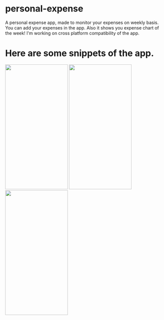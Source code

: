 # personal-expense
A personal expense app, made to monitor your expenses on weekly basis. You can add your expenses in the app. Also it shows you expense chart of the week!
I'm working on cross platform compatibility of the app.

# Here are some snippets of the app.
<img src="https://cdn.discordapp.com/attachments/774850827105206282/867624729580929034/unknown.png" data-canonical-src="hhttps://cdn.discordapp.com/attachments/774850827105206282/867624729580929034/unknown.png" width="200" height="400" />   <img src="https://cdn.discordapp.com/attachments/774850827105206282/867624791459889172/unknown.png" data-canonical-src="https://cdn.discordapp.com/attachments/774850827105206282/867624791459889172/unknown.png" width="200" height="400" />   <img src="https://media.discordapp.net/attachments/774850827105206282/867624984104534026/unknown.png" data-canonical-src="https://media.discordapp.net/attachments/774850827105206282/867624984104534026/unknown.png" width="200" height="400" />
